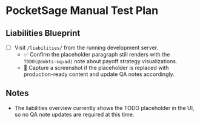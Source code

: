 # PocketSage Manual Test Plan

## Liabilities Blueprint
- [ ] Visit `/liabilities/` from the running development server.
  - ✅ Confirm the placeholder paragraph still renders with the `TODO(@debts-squad)` note about payoff strategy visualizations.
  - 📎 Capture a screenshot if the placeholder is replaced with production-ready content and update QA notes accordingly.

## Notes
- The liabilities overview currently shows the TODO placeholder in the UI, so no QA note updates are required at this time.
